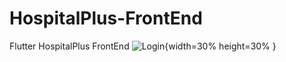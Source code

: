 # HospitalPlus-FrontEnd
 Flutter HospitalPlus FrontEnd
![Login](hastaekranı/login.png){width=30% height=30% }
